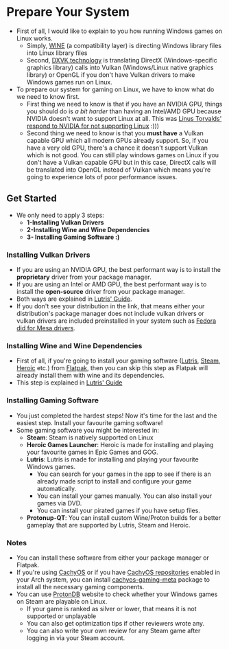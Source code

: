 # Prepare Your System
- First of all, I would like to explain to you how running Windows games on Linux works.
	- Simply, [WINE](https://www.winehq.org/) (a compatibility layer) is directing Windows library files into Linux library files
	- Second, [DXVK technology](https://github.com/doitsujin/dxvk) is translating DirectX (Windows-specific graphics library) calls into Vulkan (Windows/Linux native graphics library) or OpenGL if you don't have Vulkan drivers to make Windows games run on Linux.
- To prepare our system for gaming on Linux, we have to know what do we need to know first.
	- First thing we need to know is that if you have an NVIDIA GPU, things you should do is *a bit harder* than having an Intel/AMD GPU because NVIDIA doesn't want to support Linux at all. This was [Linus Torvalds' respond to NVIDIA for not supporting Linux](https://www.youtube.com/watch?v=_36yNWw_07g) :)))
	- Second thing we need to know is that you **must have** a Vulkan capable GPU which all modern GPUs already support. So, if you have a very old GPU, there's a chance it doesn't support Vulkan which is not good. You can still play windows games on Linux if you don't have a Vulkan capable GPU but in this case, DirectX calls will be translated into OpenGL instead of Vulkan which means you're going to experience lots of poor performance issues.
## Get Started
- We only need to apply 3 steps:
	- **1-Installing Vulkan Drivers**
	- **2-Installing Wine and Wine Dependencies**
	- **3- Installing Gaming Software :)**
### Installing Vulkan Drivers
- If you are using an NVIDIA GPU, the best performant way is to install the **proprietary** driver from your package manager.
- If you are using an Intel or AMD GPU, the best performant way is to install the **open-source** driver from your package manager.
- Both ways are explained in [Lutris' Guide](https://github.com/lutris/docs/blob/master/InstallingDrivers.md).
- If you don't see your distribution in the link, that means either your distribution's package manager does not include vulkan drivers or vulkan drivers are included preinstalled in your system such as [Fedora did for Mesa drivers](https://packages.fedoraproject.org/pkgs/mesa/mesa-vulkan-drivers/).

### Installing Wine and Wine Dependencies
- First of all, if you're going to install your gaming software ([Lutris](https://lutris.net/), [Steam](https://store.steampowered.com/), [Heroic](https://heroicgameslauncher.com/) etc.) from [Flatpak](https://www.flatpak.org/), then you can skip this step as Flatpak will already install them with wine and its dependencies.
- This step is explained in [Lutris' Guide](https://github.com/lutris/docs/blob/master/WineDependencies.md)

### Installing Gaming Software
- You just completed the hardest steps! Now it's time for the last and the easiest step. Install your favourite gaming software!
- Some gaming software you might be interested in:
	- **Steam**: Steam is natively supported on Linux
	- **Heroic Games Launcher**: Heroic is made for installing and playing your favourite games in Epic Games and GOG.
	- **Lutris**: Lutris is made for installing and playing your favourite Windows games.
		- You can search for your games in the app to see if there is an already made script to install and configure your game automatically.
		- You can install your games manually. You can also install your games via DVD.
		- You can install your pirated games if you have setup files.
	- **Protonup-QT**: You can install custom Wine/Proton builds for a better gameplay that are supported by Lutris, Steam and Heroic.
### Notes
- You can install these software from either your package manager or Flatpak.
- If you're using [CachyOS](https://cachyos.org/) or if you have [CachyOS repositories](https://github.com/CachyOS/linux-cachyos#cachyos-repositories) enabled in your Arch system, you can install [cachyos-gaming-meta](https://github.com/CachyOS/CachyOS-PKGBUILDS/blob/master/cachyos-gaming-meta/PKGBUILD) package to install all the necessary gaming components.
- You can use [ProtonDB](https://www.protondb.com/) website to check whether your Windows games on Steam are playable on Linux.
	- If your game is ranked as silver or lower, that means it is not supported or unplayable
	- You can also get optimization tips if other reviewers wrote any.
	- You can also write your own review for any Steam game after logging in via your Steam account.
